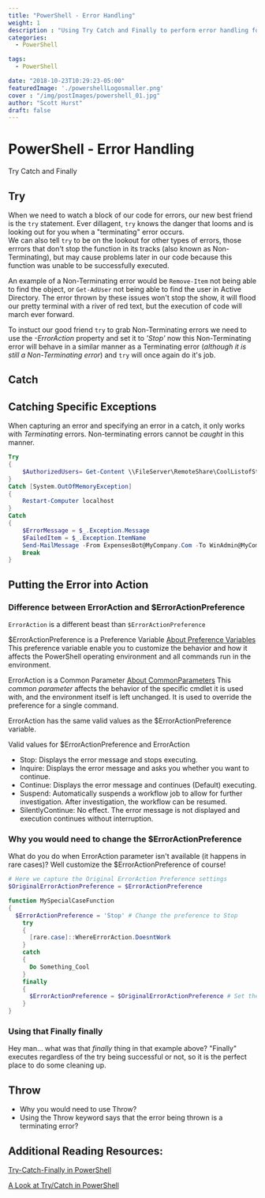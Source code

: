 ```yaml
---
title: "PowerShell - Error Handling"
weight: 1
description : "Using Try Catch and Finally to perform error handling for PowerShell"
categories:
  - PowerShell

tags:
  - PowerShell

date: "2018-10-23T10:29:23-05:00"
featuredImage: './powershellLogosmaller.png'
cover : "/img/postImages/powershell_01.jpg"
author: "Scott Hurst"
draft: false
---
```


# PowerShell - Error Handling

Try Catch and Finally

## Try
When we need to watch a block of our code for errors, our new best friend is the `try` statement. Ever dillagent, `try` knows the danger that looms and is looking out for you when a "terminating" error occurs.  
We can also tell `try` to be on the lookout for other types of errors, those errrors that don't stop the function in its tracks (also known as Non-Terminating), but may cause problems later in our code because this function was unable to be successfully executed.  

An example of a Non-Terminating error would be `Remove-Item` not being able to find the object, or `Get-AdUser` not being able to find the user in Active Directory. The error thrown by these issues won't stop the show, it will flood our pretty terminal with a river of red text, but the execution of code will march ever forward.  

To instuct our good friend `try` to grab Non-Terminating errors we need to use the *_-ErrorAction_* property and set it to *_'Stop'_* now this Non-Terminating error will behave in a similar manner as a Terminating error (_although it is still a Non-Terminating error_) and `try` will once again do it's job.

## Catch


## Catching Specific Exceptions

When capturing an error and specifying an error in a catch, it only works with *Terminating* errors. Non-terminating errors cannot be _caught_ in this manner. 

```powershell
Try
{
    $AuthorizedUsers= Get-Content \\FileServer\RemoteShare\CoolListofStuff.txt -ErrorAction Stop
}
Catch [System.OutOfMemoryException]
{
    Restart-Computer localhost
}
Catch
{
    $ErrorMessage = $_.Exception.Message
    $FailedItem = $_.Exception.ItemName
    Send-MailMessage -From ExpensesBot@MyCompany.Com -To WinAdmin@MyCompany.Com -Subject "HR File Read Failed!" -SmtpServer EXCH01.AD.MyCompany.Com -Body "We failed to read file $FailedItem. The error message was $ErrorMessage"
    Break
}
```

## Putting the Error into Action

### Difference between ErrorAction and $ErrorActionPreference

`ErrorAction` is a different beast than `$ErrorActionPreference`

$ErrorActionPreference is a Preference Variable [About Preference Variables](https://docs.microsoft.com/en-us/powershell/module/microsoft.powershell.core/about/about_preference_variables?view=powershell-6)
This preference variable enable you to customize the behavior and how it affects the PowerShell operating environment and all commands run in the environment.

ErrorAction is a Common Parameter [About CommonParameters](https://docs.microsoft.com/en-us/powershell/module/microsoft.powershell.core/about/about_commonparameters?view=powershell-6)
This _common parameter_ affects the behavior of the specific cmdlet it is used with, and the environment itself is left unchanged. It is used to override the preference for a single command.

ErrorAction has the same valid values as the $ErrorActionPreference variable.

Valid values for $ErrorActionPreference and ErrorAction
 - Stop: Displays the error message and stops executing.
 - Inquire: Displays the error message and asks you whether you want to continue.
 - Continue: Displays the error message and continues (Default) executing.
 - Suspend: Automatically suspends a workflow job to allow for further investigation. After investigation, the workflow can be resumed.
 - SilentlyContinue: No effect. The error message is not displayed and execution continues without interruption.  


### Why you would need to change the $ErrorActionPreference

What do you do when ErrorAction parameter isn't available (it happens in rare cases)?
Well customize the $ErrorActionPreference of course!  
```powershell
# Here we capture the Original ErrorAction Preference settings
$OriginalErrorActionPreference = $ErrorActionPreference

function MySpecialCaseFunction
{
  $ErrorActionPreference = 'Stop' # Change the preference to Stop
    try
    {
      [rare.case]::WhereErrorAction.DoesntWork
    }
    catch
    {
      Do Something_Cool
    }
    finally
    {
      $ErrorActionPreference = $OriginalErrorActionPreference # Set the preference back to original
    }
}


```

### Using that Finally finally

Hey man... what was that _finally_ thing in that example above?
"Finally" executes regardless of the try being successful or not, so it is the perfect place to do some cleaning up.

## Throw

- Why you would need to use Throw?
- Using the Throw keyword says that the error being thrown is a terminating error?


## Additional Reading Resources:

[Try-Catch-Finally in PowerShell](https://www.vexasoft.com/blogs/powershell/7255220-powershell-tutorial-try-catch-finally-and-error-handling-in-powershell)

[A Look at Try/Catch in PowerShell](https://learn-powershell.net/2015/04/04/a-look-at-trycatch-in-powershell/)
